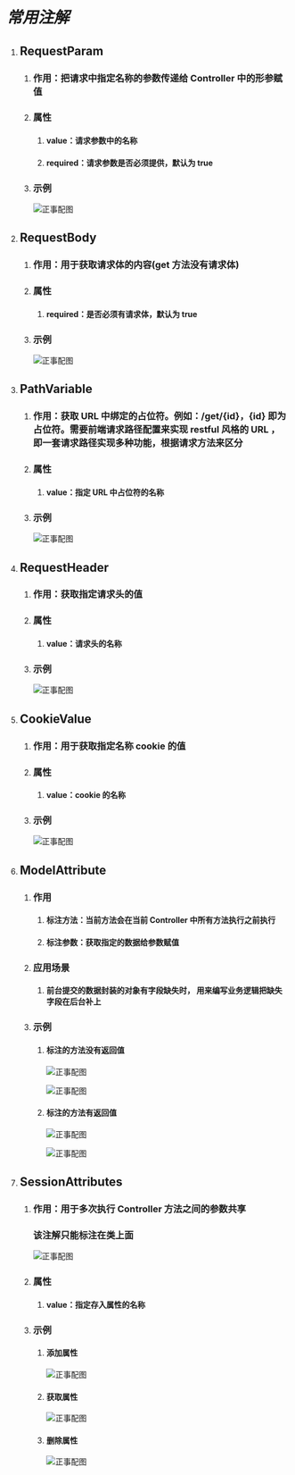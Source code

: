 # ***常用注解***

1. ## RequestParam

   1. ### 作用：把请求中指定名称的参数传递给 Controller 中的形参赋值

   2. ### 属性

      1. #### value：请求参数中的名称

      2. #### required：请求参数是否必须提供，默认为 true

   3. ### 示例

      ![正事配图](https://raw.githubusercontent.com/undermoonoldman/JavaFamilyBucket/master/Resource/IMG/008.jpg)

2. ## RequestBody

   1. ### 作用：用于获取请求体的内容(get 方法没有请求体)

   2. ### 属性

      1. #### required：是否必须有请求体，默认为 true

   3. ### 示例

      ![正事配图](https://raw.githubusercontent.com/undermoonoldman/JavaFamilyBucket/master/Resource/IMG/009.jpg)

3. ## PathVariable

   1. ### 作用：获取 URL 中绑定的占位符。例如：/get/{id}，{id} 即为占位符。需要前端请求路径配置来实现 restful 风格的 URL ，即一套请求路径实现多种功能，根据请求方法来区分

   2. ### 属性

      1. #### value：指定 URL 中占位符的名称

   3. ### 示例

      ![正事配图](https://raw.githubusercontent.com/undermoonoldman/JavaFamilyBucket/master/Resource/IMG/010.jpg)

4. ## RequestHeader

   1. ### 作用：获取指定请求头的值

   2. ### 属性

      1. #### value：请求头的名称

   3. ### 示例

      ![正事配图](https://raw.githubusercontent.com/undermoonoldman/JavaFamilyBucket/master/Resource/IMG/011.jpg)

5. ## CookieValue

   1. ### 作用：用于获取指定名称 cookie 的值

   2. ### 属性

      1. #### value：cookie 的名称

   3. ### 示例

      ![正事配图](https://raw.githubusercontent.com/undermoonoldman/JavaFamilyBucket/master/Resource/IMG/012.jpg)

6. ## ModelAttribute

   1. ### 作用

      1. #### 标注方法：当前方法会在当前 Controller 中所有方法执行之前执行

      2. #### 标注参数：获取指定的数据给参数赋值

   2. ### 应用场景

      1. #### 前台提交的数据封装的对象有字段缺失时， 用来编写业务逻辑把缺失字段在后台补上

   3. ### 示例

      1. #### 标注的方法没有返回值

         ![正事配图](https://raw.githubusercontent.com/undermoonoldman/JavaFamilyBucket/master/Resource/IMG/013.jpg)

         ![正事配图](https://raw.githubusercontent.com/undermoonoldman/JavaFamilyBucket/master/Resource/IMG/014.jpg)

      2. #### 标注的方法有返回值

         ![正事配图](https://raw.githubusercontent.com/undermoonoldman/JavaFamilyBucket/master/Resource/IMG/015.jpg)

         ![正事配图](https://raw.githubusercontent.com/undermoonoldman/JavaFamilyBucket/master/Resource/IMG/016.jpg)

7. ## SessionAttributes

   1. ### 作用：用于多次执行 Controller 方法之间的参数共享

      ### 该注解只能标注在类上面

      ![正事配图](https://raw.githubusercontent.com/undermoonoldman/JavaFamilyBucket/master/Resource/IMG/017.jpg)

   2. ### 属性

      1. #### value：指定存入属性的名称

   3. ### 示例

      1. #### 添加属性

         ![正事配图](https://raw.githubusercontent.com/undermoonoldman/JavaFamilyBucket/master/Resource/IMG/018.jpg)

      2. #### 获取属性

         ![正事配图](https://raw.githubusercontent.com/undermoonoldman/JavaFamilyBucket/master/Resource/IMG/019.jpg)

      3. #### 删除属性

         ![正事配图](https://raw.githubusercontent.com/undermoonoldman/JavaFamilyBucket/master/Resource/IMG/020.jpg)

